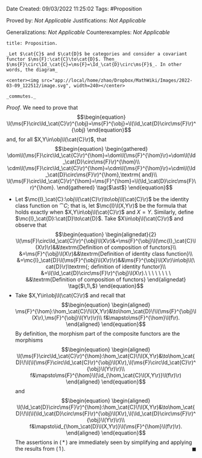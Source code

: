 <div class="topSpace"></div>

Date Created: 09/03/2022 11:25:02
Tags: #Proposition

Proved by: _Not Applicable_
Justifications: _Not Applicable_

Generalizations: _Not Applicable_
Counterexamples: _Not Applicable_

``` ad-Proposition
title: Proposition.

_Let $\cat{C}$ and $\cat{D}$ be categories and consider a covariant functor $\ms{F}:\cat{C}\to\cat{D}$. Then_ $\ms{F}\circ\Id_\cat{C}=\ms{F}=\Id_\cat{D}\circ\ms{F}$_. In other words, the diagram_

<center><img src="app://local/home/zhao/Dropbox/MathWiki/Images/2022-03-09_122512/image.svg", width=240></center>

_commutes._

```

_Proof_. We need to prove that
$$\begin{equation}
    \l(\ms{F}\circ\Id_\cat{C}\r)^{\obj}=\ms{F}^{\obj}=\l(\Id_\cat{D}\circ\ms{F}\r)^{\obj}
\end{equation}$$
and, for all $X,Y\in\obj\l(\cat{C}\r)$, that
$$\begin{equation}
    \begin{gathered}
        \dom\l(\ms{F}\circ\Id_\cat{C}\r)^{\hom}=\dom\l(\ms{F}^{\hom}\r)=\dom\l(\Id_\cat{D}\circ\ms{F}\r)^{\hom}\\
        \cdm\l(\ms{F}\circ\Id_\cat{C}\r)^{\hom}=\cdm\l(\ms{F}^{\hom}\r)=\cdm\l(\Id_\cat{D}\circ\ms{F}\r)^{\hom},\textrm{ and}\\
        \l(\ms{F}\circ\Id_\cat{C}\r)^{\hom}=\ms{F}^{\hom}=\l(\Id_\cat{D}\circ\ms{F}\r)^{\hom}.
    \end{gathered}
    \tag{$\ast$}
\end{equation}$$
* Let $\mc{I}_\cat{C}:\obj\l(\cat{C}\r)\to\obj\l(\cat{C}\r)$ be the identity class function on $\cat{C}$; that is, let $\mc{I}\l(X,Y\r)$ be the formula that holds exactly when $X,Y\in\obj\l(\cat{C}\r)$ and $X=Y$. Similarly, define $\mc{I}_\cat{D}:\cat{D}\to\cat{D}$. Take $X\in\obj\l(\cat{C}\r)$ and observe that
$$\begin{equation}
    \begin{alignedat}{2}
        \l(\ms{F}\circ\Id_\cat{C}\r)^{\obj}\l(X\r)&=\ms{F}^{\obj}\l(\mc{I}_\cat{C}\l(X\r)\r)&&\textrm{Definition of composition of functors}\\
        &=\ms{F}^{\obj}\l(X\r)&&\textrm{Definition of identity class function}\\
        &=\mc{I}_\cat{D}\l(\ms{F}^{\obj}\l(X\r)\r)&&\ms{F}^{\obj}\l(X\r)\in\obj\l(\cat{D}\r)\textrm{; definition of identity functor}\\
        &=\l(\Id_\cat{D}\circ\ms{F}\r)^{\obj}\l(X\r).\ \ \ \ \ \ \ \ &&\textrm{Definition of composition of functors}
    \end{alignedat}
    \tag{$\,1\,$}
\end{equation}$$
* Take $X,Y\in\obj\l(\cat{C}\r)$ and recall that
$$\begin{equation}
    \begin{aligned}
        \ms{F}^{\hom}:\hom_\cat{C}\!\l(X,Y\r)&\to\hom_\cat{D}\!\l(\ms{F}^{\obj}\l(X\r),\ms{F}^{\obj}\l(Y\r)\r)\\
        f&\mapsto\ms{F}^{\hom}\l(f\r).
    \end{aligned}
\end{equation}$$
By definition, the morphism part of the composite functors are the morphisms
$$\begin{equation}
    \begin{aligned}
        \l(\ms{F}\circ\Id_\cat{C}\r)^{\hom}:\hom_\cat{C}\!\l(X,Y\r)&\to\hom_\cat{D}\!\l(\l(\ms{F}\circ\Id_\cat{C}\r)^{\obj}\l(X\r),\l(\ms{F}\circ\Id_\cat{C}\r)^{\obj}\l(Y\r)\r)\\
        f&\mapsto\ms{F}^{\hom}\l(\id_{\hom_\cat{C}\l(X,Y\r)}\l(f\r)\r)
    \end{aligned}
\end{equation}$$
and
$$\begin{equation}
    \begin{aligned}
        \l(\Id_\cat{D}\circ\ms{F}\r)^{\hom}:\hom_\cat{C}\!\l(X,Y\r)&\to\hom_\cat{D}\!\l(\l(\Id_\cat{D}\circ\ms{F}\r)^{\obj}\l(X\r),\l(\Id_\cat{D}\circ\ms{F}\r)^{\obj}\l(Y\r)\r)\\
        f&\mapsto\id_{\hom_\cat{D}\l(X,Y\r)}\l(\ms{F}^{\hom}\l(f\r)\r).
    \end{aligned}
\end{equation}$$
The assertions in ($\,\ast\,$) are immediately seen by simplifying and applying the results from ($\,1\,$).<span style="float:right;">$\blacksquare$</span>
